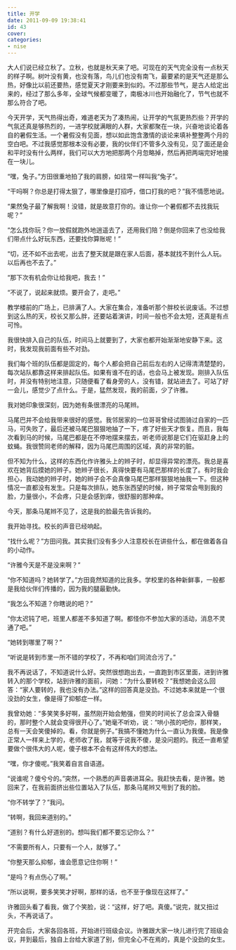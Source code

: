 ```yaml
---
title: 开学
date: 2011-09-09 19:38:41
id: 43
cover: 
categories:
- nise
---
```


 大人们说已经立秋了。立秋，也就是秋天来了吧。可现在的天气完全没有一点秋天的样子啊。树叶没有黄，也没有落，鸟儿们也没有南飞，最要紧的是天气还是那么热，好像比以前还要热，感觉夏天才刚要来到似的。不过那些节气，是古人给定出来的，经过了那么多年，全球气候都变暖了，南极冰川也开始融化了，节气也就不那么符合了吧。

 今天开学，天气热得出奇，难道老天为了凑热闹，让开学的气氛更热烈些？开学的气氛还真是够热烈的，一进学校就满眼的人群，大家都聚在一块，兴奋地谈论着各自的暑假生活。一个暑假没有见面，想以如此饱含激情的谈论来填补整整两个月的空白吧。不过我感觉那根本没有必要，我的伙伴们不管多久没有见，见了面还是会和平时没有什么两样，我们可以大方地把那两个月忽略掉，然后再把两端完好地接在一块儿。

 “嘿，兔子。”方田很重地拍了我的肩膀，如往常一样叫我“兔子”。

 “干吗啊？你总是打得太狠了，哪里像是打招呼，借口打我的吧？”我不情愿地说。

 “果然兔子最了解我啊！没错，就是故意打你的。谁让你一个暑假都不去找我玩呢？”

 “怎么找你玩？你一放假就跑外地逍遥去了，还用我们陪？倒是你回来了也没给我们带点什么好玩东西，还要找你算账呢！”

 “切，还不如不出去呢，出去了整天就是跟在家人后面，基本就找不到什么人玩。以后再也不去了。”

 “那下次有机会你让给我吧，我去！”

 “不说了，说起来就烦。要开会了，走吧。”

 教学楼前的广场上，已排满了人。大家在集合，准备听那个胖校长说废话。不过想到这么热的天，校长又那么胖，还要站着演讲，时间一般也不会太短，还真是有点可怜。

 我很快排入自己的队伍，时间马上就要到了，大家也都开始渐渐地安静下来。这时，我发现我前面有些不对劲。

 我们每个班的队伍都是固定的，每个人都会把自己前后左右的人记得清清楚楚的，每次站队都靠这样来排起队伍。如果有谁不在的话，也会马上被发现。刚排入队伍时，并没有特别地注意，只随便看了看身旁的人，没有错，就站进去了。可站了好一会儿，感觉少了点什么。于是，猛然发现，我的前面，少了许雅。

 我对她印象很深刻，因为她有条很漂亮的马尾辫。

 马尾巴并不会给我带来很好的感觉。我邻居家的一位哥哥曾经试图骑过自家的一匹马，可失败了，最后还被马尾巴狠狠地抽了一下，疼了好些天才恢复。而且，我每次看到马的时候，马尾巴都是在不停地摆来摆去，听老师说那是它们在驱赶身上的蚊蝇。我很赞同老师的解释，因为马尾巴周围的区域，真的非常的脏。

 但不知为什么，这样的东西化作许雅头上的辫子时，却显得异常的漂亮。我总是喜欢在她背后摸她的辫子。她辫子很长，真得快要有马尾巴那样的长度了。有时我会担心，我动她的辫子时，她的辫子会不会真像马尾巴那样狠狠地抽我一下。但这种情况一直都没有发生。只是每次排队，她东张西望的时候，辫子常常会甩到我的脸，力量很小，不会疼，只是会感到痒，很舒服的那种痒。

 今天，那条马尾辫不见了，这是我的脸最先告诉我的。

 我开始寻找。校长的声音已经响起。

 “找什么呢？”方田问我。其实我们没有多少人注意校长在讲些什么，都在做着各自的小动作。

 “许雅今天是不是没来啊？”

 “你不知道吗？她转学了。”方田竟然知道的比我多。学校里的各种新鲜事，一般都是我给伙伴们传播的，因为我的腿最勤快。

 “我怎么不知道？你瞎说的吧？”

 “你太迟钝了吧，班里人都差不多知道了啊。都怪你不参加大家的活动，消息不灵通了吧。”

 “她转到哪里了啊？”

 “听说是转到市里一所不错的学校了，不再和咱们同流合污了。”

 我不再说话了，不知道说什么好。突然很想跑出去，一直跑到市区里面，进到许雅转入的那个学校，站到许雅的面前，问她：“为什么要转校？”我想她会这么回答：“家人要转的，我也没有办法。”这样的回答真是没劲。不过她本来就是一个很没劲的女生，像是得了抑郁症一样。

 我曾劝她：“多笑笑多好啊，虽然刚开始会勉强，但笑的时间长了总会深入骨髓的，那时整个人就会变得很开心了。”她毫不听劝，说：“哄小孩的吧你，那样笑，总有一天会笑傻掉的。看，你就是例子。”我搞不懂她为什么一直认为我傻。我是像正常人一样来上学的，老师收了我，就等于说我不傻，是没问题的。我还一直希望要做个很伟大的人呢，傻子根本不会有这样伟大的想法。

 “嘿，你才傻呢。”我笑着自言自语道。

 “说谁呢？傻兮兮的。”突然，一个熟悉的声音袭进耳朵。我赶快去看，是许雅。她回来了，在我前面挤出些位置站入了队伍，那条马尾辫又甩到了我的脸。

 “你不转学了？”我问。

 “转啊，我回来道别的。”

 “道别？有什么好道别的。想叫我们都不要忘记你么？”

 “不需要所有人，只要有一个人，就够了。”

 “你整天那么抑郁，谁会愿意记住你啊！”

 “是吗？有点伤心了啊。”

 “所以说啊，要多笑笑才好啊，那样的话，也不至于像现在这样了。”

 许雅回头看了看我，做了个笑脸，说：“这样，好了吧。真傻。”说完，就又扭过头，不再说话了。

 开完会后，大家各回各班，开始进行班级会议。许雅跟大家一块儿进行完了班级会议，并到最后，独自上台给大家道了别，但完全心不在焉的，真是个没劲的女生。
